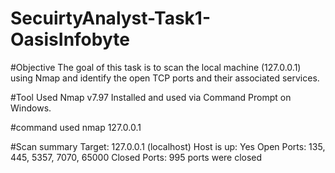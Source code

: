 # SecuirtyAnalyst-Task1-OasisInfobyte
#Objective
The goal of this task is to scan the local machine (127.0.0.1) using Nmap and identify the open TCP ports and their associated services.

#Tool Used
Nmap v7.97
Installed and used via Command Prompt on Windows.

#command used
nmap 127.0.0.1

#Scan summary
Target: 127.0.0.1 (localhost)
Host is up: Yes
Open Ports: 135, 445, 5357, 7070, 65000
Closed Ports: 995 ports were closed
